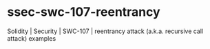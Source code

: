 # ssec-swc-107-reentrancy
Solidity | Security | SWC-107 | reentrancy attack (a.k.a. recursive call attack) examples
